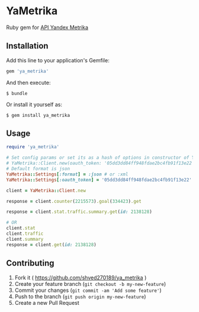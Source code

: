# YaMetrika

Ruby gem for [API Yandex Metrika](https://api.yandex.ru/metrika/)

## Installation

Add this line to your application's Gemfile:
```ruby
gem 'ya_metrika'
```
And then execute:
```console
$ bundle
```
Or install it yourself as:
```console
$ gem install ya_metrika
```

## Usage
```ruby
require 'ya_metrika'

# Set config params or set its as a hash of options in constructor of YaMetrika::Client
# YaMetrika::Client.new(oauth_token: '05dd3dd84ff948fdae2bc4fb91f13e22')
# Default format is json
YaMetrika::Settings[:format] = :json # or :xml
YaMetrika::Settings[:oauth_token] = '05dd3dd84ff948fdae2bc4fb91f13e22'

client = YaMetrika::Client.new

response = client.counter(2215573).goal(334423).get

response = client.stat.traffic.summary.get(id: 2138128)

# OR
client.stat
client.traffic
client.summary
response = client.get(id: 2138128)
```

## Contributing

1. Fork it ( https://github.com/shved270189/ya_metrika )
2. Create your feature branch (`git checkout -b my-new-feature`)
3. Commit your changes (`git commit -am 'Add some feature'`)
4. Push to the branch (`git push origin my-new-feature`)
5. Create a new Pull Request
